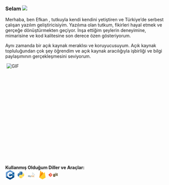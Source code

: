 ### Selam <img src="https://media.giphy.com/media/hvRJCLFzcasrR4ia7z/giphy.gif" width="25px">

Merhaba, ben Efkan , tutkuyla kendi kendini yetiştiren ve Türkiye’de serbest çalışan yazılım geliştiricisiyim. Yazılıma olan tutkum, fikirleri hayal etmek ve gerçeğe dönüştürmekten geçiyor. İnşa ettiğim şeylerin deneyimine, mimarisine ve kod kalitesine son derece özen gösteriyorum.

Aynı zamanda bir açık kaynak meraklısı ve koruyucusuyum. Açık kaynak topluluğundan çok şey öğrendim ve açık kaynak aracılığıyla işbirliği ve bilgi paylaşımının gerçekleşmesini seviyorum.


  <img align="right" alt="GIF" src="https://raw.githubusercontent.com/EfkanGuvenir/Efkan_Guvenir/main/code.gif?raw=true" width="500" height="320" />

**Kullanmış Olduğum Diller ve Araçlar:**  
<code><img height="30" src="https://raw.githubusercontent.com/github/explore/80688e429a7d4ef2fca1e82350fe8e3517d3494d/topics/cpp/cpp.png"></code>
<code><img height="30" src="https://raw.githubusercontent.com/github/explore/80688e429a7d4ef2fca1e82350fe8e3517d3494d/topics/python/python.png"></code>
<code><img height="30" src="https://raw.githubusercontent.com/github/explore/80688e429a7d4ef2fca1e82350fe8e3517d3494d/topics/mysql/mysql.png"></code>
<code><img height="30" src="https://raw.githubusercontent.com/github/explore/80688e429a7d4ef2fca1e82350fe8e3517d3494d/topics/firebase/firebase.png"></code>
<code><img height="30" src="https://raw.githubusercontent.com/github/explore/80688e429a7d4ef2fca1e82350fe8e3517d3494d/topics/git/git.png"></code>
